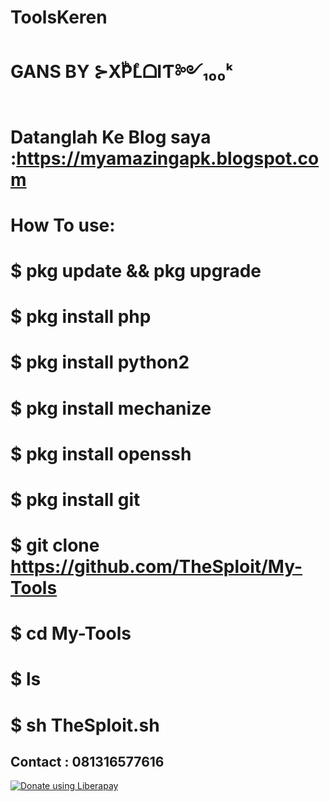 # ToolsKeren
# GANS BY ⊱XͭPͪLͤᗝIƬ༻₁₀₀ᵏ
# Datanglah Ke Blog saya :https://myamazingapk.blogspot.com

# How To use:

# $ pkg update && pkg upgrade
# $ pkg install php
# $ pkg install python2
# $ pkg install mechanize
# $ pkg install openssh
# $ pkg install git
# $ git clone https://github.com/TheSploit/My-Tools
# $ cd My-Tools
# $ ls
# $ sh TheSploit.sh

## Contact : 081316577616

<noscript><a href="https://liberapay.com/TheSploit/donate"><img alt="Donate using Liberapay" src="https://liberapay.com/assets/widgets/donate.svg"></a></noscript>
